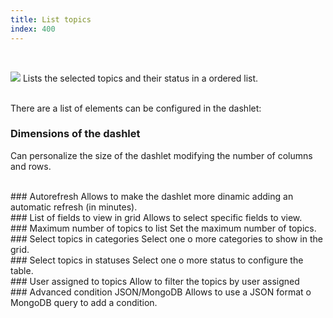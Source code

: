 ```yaml
---
title: List topics
index: 400
---
```


    
<br />

<img src="/static/images/icons/report_default.png" /> Lists the selected topics and their status in a ordered list.

<br />
There are a list of elements can be configured in the dashlet:


### Dimensions of the dashlet
Can personalize the size of the dashlet modifying the number of columns and rows.

<br />
### Autorefresh
Allows to make the dashlet more dinamic adding an automatic refresh (in minutes).


<br />
###  List of fields to view in grid
Allows to select specific fields to view.

<br />
### Maximum number of topics to list
Set the maximum number of topics. 

<br />
### Select topics in categories
Select one o more categories to show in the grid.


<br />
### Select topics in statuses
Select one o more status to configure the table.


<br />
### User assigned to topics
Allow to filter the topics by user assigned

<br />
### Advanced condition JSON/MongoDB
Allows to use a JSON format o MongoDB query to add a condition. 